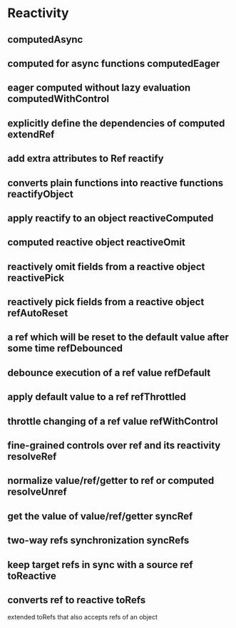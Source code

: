 # Reactivity

computedAsync
-
computed for async functions
computedEager
-
eager computed without lazy evaluation
computedWithControl
-
explicitly define the dependencies of computed
extendRef
-
add extra attributes to Ref
reactify
-
converts plain functions into reactive functions
reactifyObject
-
apply reactify to an object
reactiveComputed
-
computed reactive object
reactiveOmit
-
reactively omit fields from a reactive object
reactivePick
-
reactively pick fields from a reactive object
refAutoReset
-
a ref which will be reset to the default value after some time
refDebounced
-
debounce execution of a ref value
refDefault
-
apply default value to a ref
refThrottled
-
throttle changing of a ref value
refWithControl
-
fine-grained controls over ref and its reactivity
resolveRef
-
normalize value/ref/getter to ref or computed
resolveUnref
-
get the value of value/ref/getter
syncRef
-
two-way refs synchronization
syncRefs
-
keep target refs in sync with a source ref
toReactive
-
converts ref to reactive
toRefs
-
extended toRefs that also accepts refs of an object